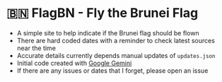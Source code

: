 # 🇧🇳 FlagBN - Fly the Brunei Flag

- A simple site to help indicate if the Brunei flag should be flown
- There are hard coded dates with a reminder to check latest sources near the time
- Accurate details currently depends manual updates of `updates.json`
- Initial code created with [Google Gemini](https://gemini.google.com/)
- If there are any issues or dates that I forget, please open an issue